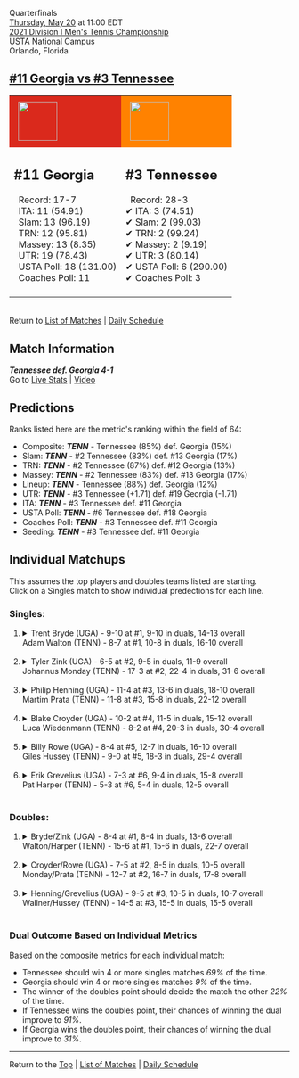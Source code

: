 Quarterfinals[](#top)<a name="top"></a>  
[Thursday, May 20](../../schedule/05-20.md) at 11:00 EDT  
[2021 Division I Men's Tennis Championship](../index.md)  
USTA National Campus  
Orlando, Florida  
## [#11 Georgia vs #3 Tennessee](https://www.ncaa.com/game/5833428)  

<table><tr style="background-color: #d9d9d9 !important"><td style="background-color: #DA291C !important"><img src="https://www.ncaa.com/sites/default/files/images/logos/schools/g/georgia.70.png" width="70" height="70" style="padding: 8px;" /></td><td style="background-color: #FF8200 !important"><img src="https://www.ncaa.com/sites/default/files/images/logos/schools/t/tennessee.70.png" width="70" height="70" style="padding: 8px;" /></td></tr><tr>
<td>  

<h2>#11 Georgia</h2>  
&nbsp; Record: 17-7<br>  
&nbsp; ITA: 11 (54.91)<br>  
&nbsp; Slam: 13 (96.19)<br>  
&nbsp; TRN: 12 (95.81)<br>  
&nbsp; Massey: 13 (8.35)<br>  
&nbsp; UTR: 19 (78.43)<br>  
&nbsp; USTA Poll: 18 (131.00)<br>  
&nbsp; Coaches Poll: 11<br>  
<br>  

</td>
<td>  

<h2>#3 Tennessee</h2>  
&nbsp; Record: 28-3<br>  
&#10004; ITA: 3 (74.51)<br>  
&#10004; Slam: 2 (99.03)<br>  
&#10004; TRN: 2 (99.24)<br>  
&#10004; Massey: 2 (9.19)<br>  
&#10004; UTR: 3 (80.14)<br>  
&#10004; USTA Poll: 6 (290.00)<br>  
&#10004; Coaches Poll: 3<br>  
<br>  

</td>
</tr></table>  


<br>Return to [List of Matches](../index.md) &#124; [Daily Schedule](../../schedule/05-20.md)

## Match Information  
***Tennessee def. Georgia 4-1***  
Go to [Live Stats](http://scores.tennisticker.de/usa/ustanc/conf/league/sb.html?tournid=788&clubid=257-255&cn1=Tennessee&cn2=Georgia&ci1=257&ci2=255&lid=82) | [Video](https://t1.app.link/ncaachampionships)  

## Predictions  

Ranks listed here are the metric's ranking within the field of 64:  
- Composite: ***TENN*** - Tennessee (85%) def. Georgia (15%)  
- Slam: ***TENN*** - #2 Tennessee (83%) def. #13 Georgia (17%)  
- TRN: ***TENN*** - #2 Tennessee (87%) def. #12 Georgia (13%)  
- Massey: ***TENN*** - #2 Tennessee (83%) def. #13 Georgia (17%)  
- Lineup: ***TENN*** - Tennessee (88%) def. Georgia (12%)  
- UTR: ***TENN*** - #3 Tennessee (+1.71) def. #19 Georgia (-1.71)  
- ITA: ***TENN*** - #3 Tennessee def. #11 Georgia  
- USTA Poll: ***TENN*** - #6 Tennessee def. #18 Georgia  
- Coaches Poll: ***TENN*** - #3 Tennessee def. #11 Georgia  
- Seeding: ***TENN*** - #3 Tennessee def. #11 Georgia  

## Individual Matchups  
This assumes the top players and doubles teams listed are starting.  
Click on a Singles match to show individual predections for each line.  

### Singles:  

<ol>
<li><details>
<summary markdown="span">Trent Bryde (UGA) - 9-10 at #1, 9-10 in duals, 14-13 overall<br>Adam Walton (TENN) - 8-7 at #1, 10-8 in duals, 16-10 overall</summary>
<h4>Predictions</h4><ul>
<li>Composite: <b><i>TENN</i></b> - Walton (59%) def. Bryde (41%)</li>  
<li>Slam: <b><i>TENN</i></b> - Walton (61%) def. Bryde (39%)</li>  
<li>TRN: <b><i>TENN</i></b> - Walton (65%) def. Bryde (35%)</li>  
<li>Massey: <b><i>TENN</i></b> - Walton (58%) def. Bryde (42%)</li>  
<li>UTR: <b><i>TENN</i></b> - Walton (53%) def. Bryde (47%)</li>  
<li>ITA: <b><i>TENN</i></b> - Walton (42.60) def. Bryde (36.71)</li>  
</ul>
</details>&nbsp;</li>
<li><details>
<summary markdown="span">Tyler Zink (UGA) - 6-5 at #2, 9-5 in duals, 11-9 overall<br>Johannus Monday (TENN) - 17-3 at #2, 22-4 in duals, 31-6 overall</summary>
<h4>Predictions</h4><ul>
<li>Composite: <b><i>TENN</i></b> - Monday (78%) def. Zink (22%)</li>  
<li>Slam: <b><i>TENN</i></b> - Monday (73%) def. Zink (27%)</li>  
<li>TRN: <b><i>TENN</i></b> - Monday (76%) def. Zink (24%)</li>  
<li>Massey: <b><i>TENN</i></b> - Monday (76%) def. Zink (24%)</li>  
<li>UTR: <b><i>TENN</i></b> - Monday (85%) def. Zink (15%)</li>  
<li>ITA: <b><i>TENN</i></b> - Monday (43.71) def. Zink (25.30)</li>  
</ul>
</details>&nbsp;</li>
<li><details>
<summary markdown="span">Philip Henning (UGA) - 11-4 at #3, 13-6 in duals, 18-10 overall<br>Martim Prata (TENN) - 11-8 at #3, 15-8 in duals, 22-12 overall</summary>
<h4>Predictions</h4><ul>
<li>Composite: <b><i>UGA</i></b> - Henning (56%) def. Prata (44%)</li>  
<li>Slam: <b><i>UGA</i></b> - Henning (51%) def. Prata (49%)</li>  
<li>TRN: <b><i>UGA</i></b> - Henning (65%) def. Prata (35%)</li>  
<li>Massey: <b><i>UGA</i></b> - Henning (56%) def. Prata (44%)</li>  
<li>UTR: <b><i>UGA</i></b> - Henning (55%) def. Prata (45%)</li>  
<li>ITA: <b><i>UGA</i></b> - Henning (31.73) def. Prata (18.77)</li>  
</ul>
</details>&nbsp;</li>
<li><details>
<summary markdown="span">Blake Croyder (UGA) - 10-2 at #4, 11-5 in duals, 15-12 overall<br>Luca Wiedenmann (TENN) - 8-2 at #4, 20-3 in duals, 30-4 overall</summary>
<h4>Predictions</h4><ul>
<li>Composite: <b><i>TENN</i></b> - Wiedenmann (78%) def. Croyder (22%)</li>  
<li>Slam: <b><i>TENN</i></b> - Wiedenmann (75%) def. Croyder (25%)</li>  
<li>TRN: <b><i>TENN</i></b> - Wiedenmann (82%) def. Croyder (18%)</li>  
<li>Massey: <b><i>TENN</i></b> - Wiedenmann (74%) def. Croyder (26%)</li>  
<li>UTR: <b><i>TENN</i></b> - Wiedenmann (82%) def. Croyder (18%)</li>  
<li>ITA: <b><i>UGA</i></b> - Croyder (4.08) def. Wiedenmann (4.02)</li>  
</ul>
</details>&nbsp;</li>
<li><details>
<summary markdown="span">Billy Rowe (UGA) - 8-4 at #5, 12-7 in duals, 16-10 overall<br>Giles Hussey (TENN) - 9-0 at #5, 18-3 in duals, 29-4 overall</summary>
<h4>Predictions</h4><ul>
<li>Composite: <b><i>TENN</i></b> - Hussey (85%) def. Rowe (15%)</li>  
<li>Slam: <b><i>TENN</i></b> - Hussey (81%) def. Rowe (19%)</li>  
<li>TRN: <b><i>TENN</i></b> - Hussey (86%) def. Rowe (14%)</li>  
<li>Massey: <b><i>TENN</i></b> - Hussey (84%) def. Rowe (16%)</li>  
<li>UTR: <b><i>TENN</i></b> - Hussey (89%) def. Rowe (11%)</li>  
<li>ITA: <b><i>TENN</i></b> - Hussey (7.54) def. Rowe (1.84)</li>  
</ul>
</details>&nbsp;</li>
<li><details>
<summary markdown="span">Erik Grevelius (UGA) - 7-3 at #6, 9-4 in duals, 15-8 overall<br>Pat Harper (TENN) - 5-3 at #6, 5-4 in duals, 12-5 overall</summary>
<h4>Predictions</h4><ul>
<li>Composite: <b><i>TENN</i></b> - Harper (55%) def. Grevelius (45%)</li>  
<li>Slam: <b><i>TENN</i></b> - Harper (55%) def. Grevelius (45%)</li>  
<li>TRN: <b><i>TENN</i></b> - Harper (54%) def. Grevelius (46%)</li>  
<li>Massey: <b><i>UGA</i></b> - Grevelius (52%) def. Harper (48%)</li>  
<li>UTR: <b><i>TENN</i></b> - Harper (66%) def. Grevelius (34%)</li>  
<li>ITA: <b><i>TENN</i></b> - Harper (5.43) def. Grevelius (2.48)</li>  
</ul>
</details>&nbsp;</li>
</ol>

### Doubles:  

<ol>
<li><details>
<summary markdown="span">Bryde/Zink (UGA) - 8-4 at #1, 8-4 in duals, 13-6 overall<br>Walton/Harper (TENN) - 15-6 at #1, 15-6 in duals, 22-7 overall</summary>
<br>Sorry, we don't have any metrics for this match
</details>&nbsp;</li>
<li><details>
<summary markdown="span">Croyder/Rowe (UGA) - 7-5 at #2, 8-5 in duals, 10-5 overall<br>Monday/Prata (TENN) - 12-7 at #2, 16-7 in duals, 17-8 overall</summary>
<br>Sorry, we don't have any metrics for this match
</details>&nbsp;</li>
<li><details>
<summary markdown="span">Henning/Grevelius (UGA) - 9-5 at #3, 10-5 in duals, 10-7 overall<br>Wallner/Hussey (TENN) - 14-5 at #3, 15-5 in duals, 15-5 overall</summary>
<br>Sorry, we don't have any metrics for this match
</details>&nbsp;</li>
</ol>

### Dual Outcome Based on Individual Metrics  
  
Based on the composite metrics for each individual match:  
- Tennessee should win 4 or more singles matches *69%* of the time.  
- Georgia should win 4 or more singles matches *9%* of the time.  
- The winner of the doubles point should decide the match the other *22%* of the time.  
- If Tennessee wins the doubles point, their chances of winning the dual improve to *91%*.  
- If Georgia wins the doubles point, their chances of winning the dual improve to *31%*.  
  
------

Return to the [Top](#top) &#124; [List of Matches](../index.md) &#124; [Daily Schedule](../../schedule/05-20.md)  
